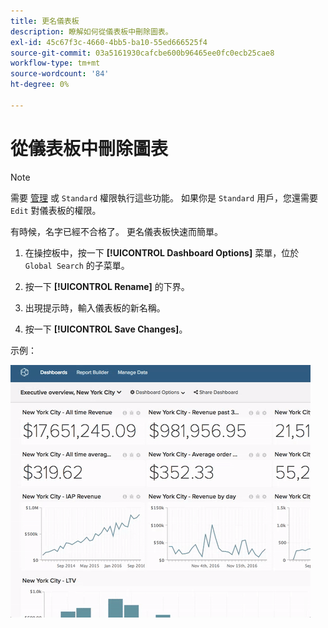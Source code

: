 ```yaml
---
title: 更名儀表板
description: 瞭解如何從儀表板中刪除圖表。
exl-id: 45c67f3c-4660-4bb5-ba10-55ed666525f4
source-git-commit: 03a5161930cafcbe600b96465ee0fc0ecb25cae8
workflow-type: tm+mt
source-wordcount: '84'
ht-degree: 0%

---
```


# 從儀表板中刪除圖表

>[!NOTE]
>
>需要 [管理](../../administrator/user-management/user-management.md) 或 `Standard` 權限執行這些功能。 如果你是 `Standard` 用戶，您還需要 `Edit` 對儀表板的權限。

有時候，名字已經不合格了。 更名儀表板快速而簡單。

1. 在操控板中，按一下 **[!UICONTROL Dashboard Options]** 菜單，位於 `Global Search` 的子菜單。

1. 按一下 **[!UICONTROL Rename]** 的下界。

1. 出現提示時，輸入儀表板的新名稱。

1. 按一下 **[!UICONTROL Save Changes]**。

示例：

![更名面板](../../assets/renaming-dboard.gif)
